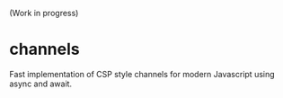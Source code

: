(Work in progress)

# channels
Fast implementation of CSP style channels for modern Javascript using async and await.

